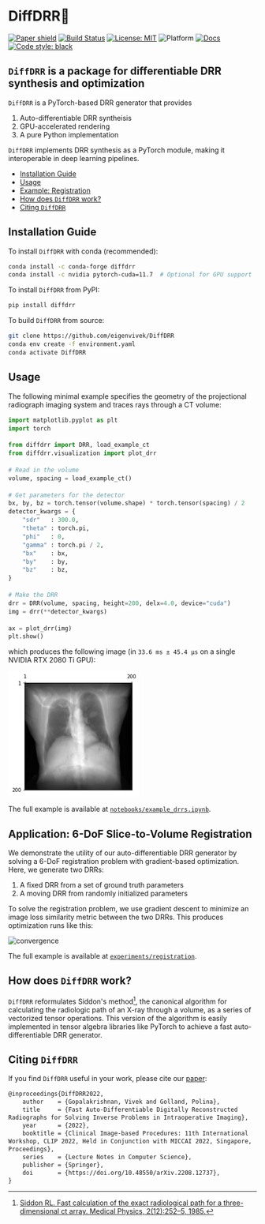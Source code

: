 # DiffDRR🩻
[![Paper shield](https://img.shields.io/badge/Paper-arxiv.2208.12737-red)](https://arxiv.org/abs/2208.12737)
[![Build Status](https://github.com/eigenvivek/DiffDRR/actions/workflows/CI.yml/badge.svg?branch=main)](https://github.com/eigenvivek/DiffDRR/actions/workflows/CI.yml?query=branch%3Amain)
[![License: MIT](https://img.shields.io/badge/License-MIT-blue)](LICENSE)
![Platform](https://img.shields.io/badge/platform-macOS%20|%20linux%20-blue)
[![Docs](https://img.shields.io/badge/docs-passing-brightgreen)](https://vivekg.dev/DiffDRR/)
[![Code style: black](https://img.shields.io/badge/Code%20style-black-black.svg)](https://github.com/psf/black)

## `DiffDRR` is a package for differentiable DRR synthesis and optimization

`DiffDRR` is a PyTorch-based DRR generator that provides

1. Auto-differentiable DRR syntheisis
2. GPU-accelerated rendering
3. A pure Python implementation

`DiffDRR` implements DRR synthesis as a PyTorch module, making it interoperable in deep learning pipelines.

- [Installation Guide](#installation-guide)
- [Usage](#usage)
- [Example: Registration](#application-6-dof-slice-to-volume-registration)
- [How does `DiffDRR` work?](#how-does-diffdrr-work)
- [Citing `DiffDRR`](#citing-diffdrr)

## Installation Guide
To install `DiffDRR` with conda (recommended):
```zsh
conda install -c conda-forge diffdrr
conda install -c nvidia pytorch-cuda=11.7  # Optional for GPU support
```

To install `DiffDRR` from PyPI:
```zsh
pip install diffdrr
```

To build `DiffDRR` from source:
```zsh
git clone https://github.com/eigenvivek/DiffDRR
conda env create -f environment.yaml
conda activate DiffDRR
```

## Usage

The following minimal example specifies the geometry of the projectional radiograph imaging system and traces rays through a CT volume:

```Python
import matplotlib.pyplot as plt
import torch

from diffdrr import DRR, load_example_ct
from diffdrr.visualization import plot_drr

# Read in the volume
volume, spacing = load_example_ct()

# Get parameters for the detector
bx, by, bz = torch.tensor(volume.shape) * torch.tensor(spacing) / 2
detector_kwargs = {
    "sdr"   : 300.0,
    "theta" : torch.pi,
    "phi"   : 0,
    "gamma" : torch.pi / 2,
    "bx"    : bx,
    "by"    : by,
    "bz"    : bz,
}

# Make the DRR
drr = DRR(volume, spacing, height=200, delx=4.0, device="cuda")
img = drr(**detector_kwargs)

ax = plot_drr(img)
plt.show()
```

which produces the following image (in `33.6 ms ± 45.4 µs` on a single NVIDIA RTX 2080 Ti GPU):

![example_drr](figures/example_drr.png)

The full example is available at [`notebooks/example_drrs.ipynb`](notebooks/example_drrs.ipynb).

## Application: 6-DoF Slice-to-Volume Registration

We demonstrate the utility of our auto-differentiable DRR generator by solving a 6-DoF registration problem with gradient-based optimization.
Here, we generate two DRRs:

1. A fixed DRR from a set of ground truth parameters
2. A moving DRR from randomly initialized parameters

To solve the registration problem, we use gradient descent to minimize an image loss similarity metric between the two DRRs.
This produces optimization runs like this:

![convergence](https://github.com/eigenvivek/DiffDRR/blob/main/experiments/registration/results/momentum_dampen/gifs/converged/649.gif)

The full example is available at [`experiments/registration`](experiments/registration).

## How does `DiffDRR` work?

`DiffDRR` reformulates Siddon's method[^fn], the canonical algorithm for calculating the radiologic path of an X-ray through a volume, as a series of vectorized tensor operations.
This version of the algorithm is easily implemented in tensor algebra libraries like PyTorch to achieve a fast auto-differentiable DRR generator.

[^fn]: [Siddon RL. Fast calculation of the exact radiological path for a three-dimensional ct array.
Medical Physics, 2(12):252–5, 1985.](https://doi.org/10.1118/1.595715)

## Citing `DiffDRR`

If you find `DiffDRR` useful in your work, please cite our [paper](https://arxiv.org/abs/2208.12737):
```
@inproceedings{DiffDRR2022,
    author    = {Gopalakrishnan, Vivek and Golland, Polina},
    title     = {Fast Auto-Differentiable Digitally Reconstructed Radiographs for Solving Inverse Problems in Intraoperative Imaging},
    year      = {2022},
    booktitle = {Clinical Image-based Procedures: 11th International Workshop, CLIP 2022, Held in Conjunction with MICCAI 2022, Singapore, Proceedings},
    series    = {Lecture Notes in Computer Science},
    publisher = {Springer},
    doi       = {https://doi.org/10.48550/arXiv.2208.12737},
}
```
